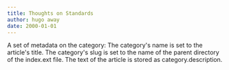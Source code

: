```yaml
---
title: Thoughts on Standards
author: hugo away
date: 2000-01-01
---
```


A set of metadata on the category:
    The category's name is set to the article's title.
    The category's slug is set to the name of the parent directory of the index.ext file.
    The text of the article is stored as category.description.
